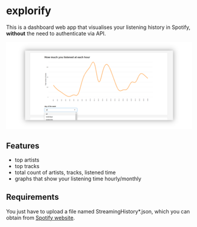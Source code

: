 # explorify

This is a dashboard web app that visualises your listening history in Spotify, **without** the need to authenticate via API.

![screenshot2](www/images/screenshot2.PNG)

## Features

* top artists
* top tracks
* total count of artists, tracks, listened time
* graphs that show your listening time hourly/monthly

## Requirements

You just have to upload a file named StreamingHistory*.json, which you can obtain from [Spotify website](https://www.spotify.com/us/account/privacy/).
